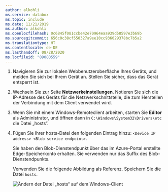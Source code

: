 ```yaml
---
author: alkohli
ms.service: databox
ms.topic: include
ms.date: 11/21/2019
ms.author: alkohli
ms.openlocfilehash: 0c6845f081ccbe42e70964eaa939d58597e3b69b
ms.sourcegitcommit: 656c0c38cf550327a9ee10cc936029378bc7b5a2
ms.translationtype: HT
ms.contentlocale: de-DE
ms.lasthandoff: 08/28/2020
ms.locfileid: "89080559"
---
```

1. Navigieren Sie zur lokalen Webbenutzeroberfläche Ihres Geräts, und melden Sie sich bei Ihrem Gerät an. Stellen Sie sicher, dass das Gerät entsperrt ist.

2. Wechseln Sie zur Seite **Netzwerkeinstellungen**. Notieren Sie sich die IP-Adresse des Geräts für die Netzwerkschnittstelle, die zum Herstellen der Verbindung mit dem Client verwendet wird.

3. Wenn Sie mit einem Windows-Remoteclient arbeiten, starten Sie **Editor** als Administrator, und öffnen dann in `C:\Windows\System32\Drivers\etc` die Datei „hosts“.

4. Fügen Sie Ihrer hosts-Datei den folgenden Eintrag hinzu: `<Device IP address> <Blob service endpoint>`.

    Sie haben den Blob-Dienstendpunkt über das im Azure-Portal erstellte Edge-Speicherkonto erhalten. Sie verwenden nur das Suffix des Blob-Dienstendpunkts.

    Verwenden Sie die folgende Abbildung als Referenz. Speichern Sie die Datei `hosts`.

    ![Ändern der Datei „hosts“ auf dem Windows-Client](media/azure-stack-edge-gateway-add-device-ip-address-blob-service-endpoint/hosts-file-1.png)